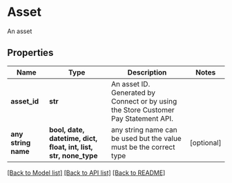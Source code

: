 # Asset

An asset

## Properties
Name | Type | Description | Notes
------------ | ------------- | ------------- | -------------
**asset_id** | **str** | An asset ID. Generated by Connect or by using the Store Customer Pay Statement API. | 
**any string name** | **bool, date, datetime, dict, float, int, list, str, none_type** | any string name can be used but the value must be the correct type | [optional]

[[Back to Model list]](../README.md#documentation-for-models) [[Back to API list]](../README.md#documentation-for-api-endpoints) [[Back to README]](../README.md)


